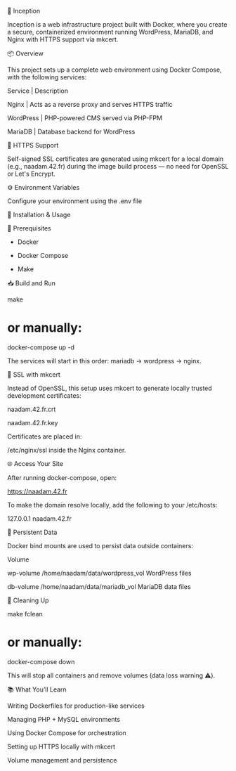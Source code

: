 🐳 Inception

Inception is a web infrastructure project built with Docker, where you create a secure, containerized environment running WordPress, MariaDB, and Nginx with HTTPS support via mkcert.

📦 Overview

This project sets up a complete web environment using Docker Compose, with the following services:

Service   | Description

Nginx     | Acts as a reverse proxy and serves HTTPS traffic

WordPress | PHP-powered CMS served via PHP-FPM

MariaDB   | Database backend for WordPress

🔐 HTTPS Support

Self-signed SSL certificates are generated using mkcert for a local domain (e.g., naadam.42.fr) during the image build process — no need for OpenSSL or Let's Encrypt.

⚙️ Environment Variables

Configure your environment using the .env file

🧪 Installation & Usage

🔧 Prerequisites

- Docker

- Docker Compose

- Make

📥 Build and Run

make

# or manually:

docker-compose up -d

The services will start in this order: mariadb → wordpress → nginx.

🔐 SSL with mkcert

Instead of OpenSSL, this setup uses mkcert to generate locally trusted development certificates:

naadam.42.fr.crt

naadam.42.fr.key

Certificates are placed in:

/etc/nginx/ssl inside the Nginx container.

🌐 Access Your Site

After running docker-compose, open:

https://naadam.42.fr

To make the domain resolve locally, add the following to your /etc/hosts:

127.0.0.1 naadam.42.fr

📁 Persistent Data

Docker bind mounts are used to persist data outside containers:

Volume	

wp-volume	/home/naadam/data/wordpress_vol	WordPress files

db-volume	/home/naadam/data/mariadb_vol	MariaDB data files

🧹 Cleaning Up

make fclean

# or manually:

docker-compose down 

This will stop all containers and remove volumes (data loss warning ⚠️).

📚 What You’ll Learn

Writing Dockerfiles for production-like services

Managing PHP + MySQL environments

Using Docker Compose for orchestration

Setting up HTTPS locally with mkcert

Volume management and persistence
